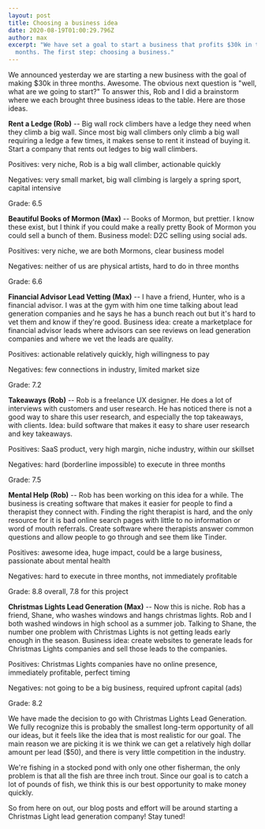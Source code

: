 ```yaml
---
layout: post
title: Choosing a business idea
date: 2020-08-19T01:00:29.796Z
author: max
excerpt: "We have set a goal to start a business that profits $30k in three
  months. The first step: choosing a business."
---
```

We announced yesterday we are starting a new business with the goal of making $30k in three months. Awesome. The obvious next question is "well, what are we going to start?" To answer this, Rob and I did a brainstorm where we each brought three business ideas to the table. Here are those ideas.

**Rent a Ledge (Rob)** -- Big wall rock climbers have a ledge they need when they climb a big wall. Since most big wall climbers only climb a big wall requiring a ledge a few times, it makes sense to rent it instead of buying it. Start a company that rents out ledges to big wall climbers.

Positives: very niche, Rob is a big wall climber, actionable quickly

Negatives: very small market, big wall climbing is largely a spring sport, capital intensive

Grade: 6.5 

**Beautiful Books of Mormon (Max)** -- Books of Mormon, but prettier. I know these exist, but I think if you could make a really pretty Book of Mormon you could sell a bunch of them. Business model: D2C selling using social ads.

Positives: very niche, we are both Mormons, clear business model

Negatives: neither of us are physical artists, hard to do in three months

Grade: 6.6

**Financial Advisor Lead Vetting (Max)** -- I have a friend, Hunter, who is a financial advisor. I was at the gym with him one time talking about lead generation companies and he says he has a bunch reach out but it's hard to vet them and know if they're good. Business idea: create a marketplace for financial advisor leads where advisors can see reviews on lead generation companies and where we vet the leads are quality.

Positives: actionable relatively quickly, high willingness to pay

Negatives: few connections in industry, limited market size

Grade: 7.2

**Takeaways (Rob)** -- Rob is a freelance UX designer. He does a lot of interviews with customers and user research. He has noticed there is not a good way to share this user research, and especially the top takeaways, with clients. Idea: build software that makes it easy to share user research and key takeaways.

Positives: SaaS product, very high margin, niche industry, within our skillset

Negatives: hard (borderline impossible) to execute in three months

Grade: 7.5

**Mental Help (Rob)** -- Rob has been working on this idea for a while. The business is creating software that makes it easier for people to find a therapist they connect with. Finding the right therapist is hard, and the only resource for it is bad online search pages with little to no information or word of mouth referrals. Create software where therapists answer common questions and allow people to go through and see them like Tinder. 

Positives: awesome idea, huge impact, could be a large business, passionate about mental health

Negatives: hard to execute in three months, not immediately profitable

Grade: 8.8 overall, 7.8 for this project

**Christmas Lights Lead Generation (Max)** -- Now this is niche. Rob has a friend, Shane, who washes windows and hangs christmas lights. Rob and I both washed windows in high school as a summer job. Talking to Shane, the number one problem with Christmas Lights is not getting leads early enough in the season. Business idea: create websites to generate leads for Christmas Lights companies and sell those leads to the companies.

Positives: Christmas Lights companies have no online presence, immediately profitable, perfect timing

Negatives: not going to be a big business, required upfront capital (ads)

Grade: 8.2

We have made the decision to go with Christmas Lights Lead Generation. We fully recognize this is probably the smallest long-term opportunity of all our ideas, but it feels like the idea that is most realistic for our goal. The main reason we are picking it is we think we can get a relatively high dollar amount per lead ($50), and there is very little competition in the industry.

We're fishing in a stocked pond with only one other fisherman, the only problem is that all the fish are three inch trout. Since our goal is to catch a lot of pounds of fish, we think this is our best opportunity to make money quickly.

So from here on out, our blog posts and effort will be around starting a Christmas Light lead generation company! Stay tuned!